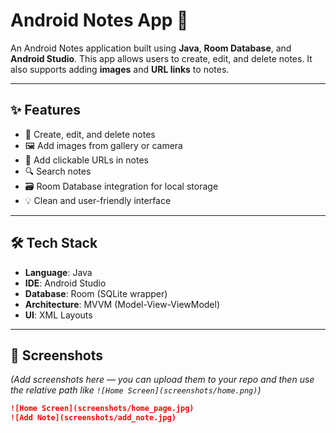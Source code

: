 # Android Notes App 📒

An Android Notes application built using **Java**, **Room Database**, and **Android Studio**. This app allows users to create, edit, and delete notes. It also supports adding **images** and **URL links** to notes.

---

## ✨ Features

- 📝 Create, edit, and delete notes
- 🖼️ Add images from gallery or camera
- 🔗 Add clickable URLs in notes
- 🔍 Search notes
- 🗃️ Room Database integration for local storage
- 💡 Clean and user-friendly interface

---

## 🛠️ Tech Stack

- **Language**: Java
- **IDE**: Android Studio
- **Database**: Room (SQLite wrapper)
- **Architecture**: MVVM (Model-View-ViewModel)
- **UI**: XML Layouts

---

## 📱 Screenshots

*(Add screenshots here — you can upload them to your repo and then use the relative path like `![Home Screen](screenshots/home.png)`)*
```markdown
![Home Screen](screenshots/home_page.jpg)
![Add Note](screenshots/add_note.jpg)
